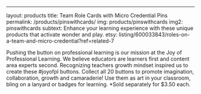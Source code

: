 ---
layout: products
title: Team Role Cards with Micro Credential Pins
permalink: /products/pinswithcards/
img: products/pinswithcards
img2: pinswithcards
subtext: Enhance your learning experience with these unique products that activate wonder and play.
etsy: listing/600033843/roles-on-a-team-and-micro-credential?ref=related-7

Pushing the button on professional learning is our mission at the Joy of Professional Learning. We believe educators are learners first and content area experts second. Recognizing teachers growth mindset inspired us to create these #joyofpl buttons. 
Collect all 20 buttons to promote imagination, collaboration, growth and camaraderie! 
Use them as art in your classroom, bling on a lanyard or badges for learning. 
*Sold separately for $3.50 each.

